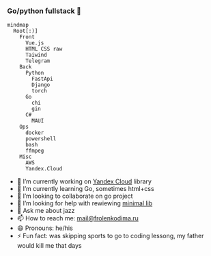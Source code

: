 ### Go/python fullstack 👋

```mermaid
mindmap
  Root[:)]
    Front
      Vue.js
      HTML CSS raw
      Taiwind
      Telegram
    Back
      Python
        FastApi
        Django
        torch
      Go
        chi
        gin
      C#
        MAUI
    Ops
      docker
      powershell
      bash
      ffmpeg
    Misc
      AWS
      Yandex.Cloud
```

- 🔭 I’m currently working on [Yandex Cloud](https://cloud.yandex.ru) library
- 🌱 I’m currently learning Go, sometimes html+css
- 👯 I’m looking to collaborate on go project
- 🤔 I’m looking for help with rewiewing [minimal lib](https://github.com/thefrol/minimal)
- 💬 Ask me about jazz
- 📫 How to reach me: mail@frolenkodima.ru
- 😄 Pronouns: he/his
- ⚡ Fun fact: was skipping sports to go to coding lessong, my father would kill me that days
